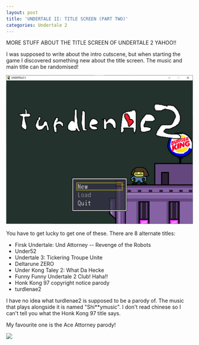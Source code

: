 ```yaml
---
layout: post
title: 'UNDERTALE II: TITLE SCREEN (PART TWO)'
categories: Undertale 2
---
```

MORE STUFF ABOUT THE TITLE SCREEN OF UNDERTALE 2 YAHOO!!

I was supposed to write about the intro cutscene, but when starting the game I discovered something new about the title screen. The music and main title can be randomised!

![](../images/turdlenac2.png)

You have to get lucky to get one of these. There are 8 alternate titles:

 - Firsk Undertale: Und Attorney -- Revenge of the Robots
 - Under52
 - Undertale 3: Tickering Troupe Unite
 - Deltarune ZERO
 - Under Kong Taley 2: What Da Hecke
 - Funny Funny Undertale 2 Club! Haha!!
 - Honk Kong 97 copyright notice parody
 - turdlenae2

I have no idea what turdlenae2 is supposed to be a parody of. The music that plays alongside it is named "Shi**ymusic". I don't read chinese so I can't tell you what the Honk Kong 97 title says.



My favourite one is the Ace Attorney parody!

![](undertale2aceatt.png)

<!--stackedit_data:
eyJoaXN0b3J5IjpbMTA5MzYxODQ2Niw2OTI5OTY1ODAsLTE3Nj
U5MTM5MjQsLTE2MTQ3MTY3NF19
-->